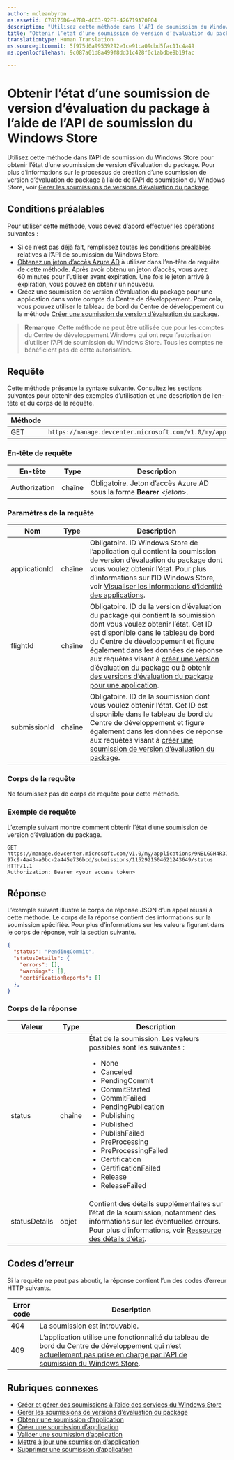 ```yaml
---
author: mcleanbyron
ms.assetid: C78176D6-47BB-4C63-92F8-426719A70F04
description: "Utilisez cette méthode dans l’API de soumission du Windows Store pour obtenir l’état d’une soumission de version d’évaluation du package."
title: "Obtenir l’état d’une soumission de version d’évaluation du package à l’aide de l’API de soumission du Windows Store"
translationtype: Human Translation
ms.sourcegitcommit: 5f975d0a99539292e1ce91ca09dbd5fac11c4a49
ms.openlocfilehash: 9c087a01d8a499f8dd31c428f0c1abdbe9b19fac

---
```


# Obtenir l’état d’une soumission de version d’évaluation du package à l’aide de l’API de soumission du Windows Store




Utilisez cette méthode dans l’API de soumission du Windows Store pour obtenir l’état d’une soumission de version d’évaluation du package. Pour plus d’informations sur le processus de création d’une soumission de version d’évaluation de package à l’aide de l’API de soumission du Windows Store, voir [Gérer les soumissions de versions d’évaluation du package](manage-flight-submissions.md).

## Conditions préalables

Pour utiliser cette méthode, vous devez d’abord effectuer les opérations suivantes :

* Si ce n’est pas déjà fait, remplissez toutes les [conditions préalables](create-and-manage-submissions-using-windows-store-services.md#prerequisites) relatives à l’API de soumission du Windows Store.
* [Obtenez un jeton d’accès Azure AD](create-and-manage-submissions-using-windows-store-services.md#obtain-an-azure-ad-access-token) à utiliser dans l’en-tête de requête de cette méthode. Après avoir obtenu un jeton d’accès, vous avez 60 minutes pour l’utiliser avant expiration. Une fois le jeton arrivé à expiration, vous pouvez en obtenir un nouveau.
* Créez une soumission de version d’évaluation du package pour une application dans votre compte du Centre de développement. Pour cela, vous pouvez utiliser le tableau de bord du Centre de développement ou la méthode [Créer une soumission de version d’évaluation du package](create-a-flight-submission.md).

>**Remarque**  Cette méthode ne peut être utilisée que pour les comptes du Centre de développement Windows qui ont reçu l’autorisation d’utiliser l’API de soumission du Windows Store. Tous les comptes ne bénéficient pas de cette autorisation.

## Requête

Cette méthode présente la syntaxe suivante. Consultez les sections suivantes pour obtenir des exemples d’utilisation et une description de l’en-tête et du corps de la requête.

| Méthode | URI de la requête                                                      |
|--------|------------------------------------------------------------------|
| GET   | ```https://manage.devcenter.microsoft.com/v1.0/my/applications/{applicationId}/flights/{flightId}/submissions{submissionId}/status``` |

<span/>
 

### En-tête de requête

| En-tête        | Type   | Description                                                                 |
|---------------|--------|-----------------------------------------------------------------------------|
| Authorization | chaîne | Obligatoire. Jeton d’accès Azure AD sous la forme **Bearer** &lt;*jeton*&gt;. |

<span/>

### Paramètres de la requête

| Nom        | Type   | Description                                                                 |
|---------------|--------|-----------------------------------------------------------------------------|
| applicationId | chaîne | Obligatoire. ID Windows Store de l’application qui contient la soumission de version d’évaluation du package dont vous voulez obtenir l’état. Pour plus d’informations sur l’ID Windows Store, voir [Visualiser les informations d’identité des applications](https://msdn.microsoft.com/windows/uwp/publish/view-app-identity-details).  |
| flightId | chaîne | Obligatoire. ID de la version d’évaluation du package qui contient la soumission dont vous voulez obtenir l’état. Cet ID est disponible dans le tableau de bord du Centre de développement et figure également dans les données de réponse aux requêtes visant à [créer une version d’évaluation du package](create-a-flight.md) ou à [obtenir des versions d’évaluation du package pour une application](get-flights-for-an-app.md).  |
| submissionId | chaîne | Obligatoire. ID de la soumission dont vous voulez obtenir l’état. Cet ID est disponible dans le tableau de bord du Centre de développement et figure également dans les données de réponse aux requêtes visant à [créer une soumission de version d’évaluation du package](create-a-flight-submission.md).  |

<span/>

### Corps de la requête

Ne fournissez pas de corps de requête pour cette méthode.

### Exemple de requête

L’exemple suivant montre comment obtenir l’état d’une soumission de version d’évaluation du package.

```
GET https://manage.devcenter.microsoft.com/v1.0/my/applications/9NBLGGH4R315/flights/43e448df-97c9-4a43-a0bc-2a445e736bcd/submissions/1152921504621243649/status HTTP/1.1
Authorization: Bearer <your access token>
```

## Réponse

L’exemple suivant illustre le corps de réponse JSON d’un appel réussi à cette méthode. Le corps de la réponse contient des informations sur la soumission spécifiée. Pour plus d’informations sur les valeurs figurant dans le corps de réponse, voir la section suivante.

```json
{
  "status": "PendingCommit",
  "statusDetails": {
    "errors": [],
    "warnings": [],
    "certificationReports": []
  },
}
```

### Corps de la réponse

| Valeur      | Type   | Description                                                                                                                                                                                                                                                                         |
|------------|--------|----------------------------------------------------------------------------------------------------------------------------------------------------------------------------------------------------------------------------------------------------------------------------------------|
| status           | chaîne  | État de la soumission. Les valeurs possibles sont les suivantes : <ul><li>None</li><li>Canceled</li><li>PendingCommit</li><li>CommitStarted</li><li>CommitFailed</li><li>PendingPublication</li><li>Publishing</li><li>Published</li><li>PublishFailed</li><li>PreProcessing</li><li>PreProcessingFailed</li><li>Certification</li><li>CertificationFailed</li><li>Release</li><li>ReleaseFailed</li></ul>   |
| statusDetails           | objet  |  Contient des détails supplémentaires sur l’état de la soumission, notamment des informations sur les éventuelles erreurs. Pour plus d’informations, voir [Ressource des détails d’état](manage-flight-submissions.md#status-details-object). |


<span/>

## Codes d’erreur

Si la requête ne peut pas aboutir, la réponse contient l’un des codes d’erreur HTTP suivants.

| Error code |  Description   |
|--------|------------------|
| 404  | La soumission est introuvable. |
| 409  | L’application utilise une fonctionnalité du tableau de bord du Centre de développement qui n’est [actuellement pas prise en charge par l’API de soumission du Windows Store](create-and-manage-submissions-using-windows-store-services.md#not_supported).  |

<span/>


## Rubriques connexes

* [Créer et gérer des soumissions à l’aide des services du Windows Store](create-and-manage-submissions-using-windows-store-services.md)
* [Gérer les soumissions de versions d’évaluation du package](manage-flight-submissions.md)
* [Obtenir une soumission d’application](get-an-app-submission.md)
* [Créer une soumission d’application](create-an-app-submission.md)
* [Valider une soumission d’application](commit-an-app-submission.md)
* [Mettre à jour une soumission d’application](update-an-app-submission.md)
* [Supprimer une soumission d’application](delete-an-app-submission.md)



<!--HONumber=Aug16_HO5-->



